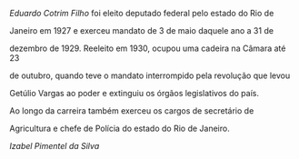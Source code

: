 

*Eduardo Cotrim Filho* foi eleito deputado federal pelo estado do Rio de

Janeiro em 1927 e exerceu mandato de 3 de maio daquele ano a 31 de

dezembro de 1929. Reeleito em 1930, ocupou uma cadeira na Câmara até 23

de outubro, quando teve o mandato interrompido pela revolução que levou

Getúlio Vargas ao poder e extinguiu os órgãos legislativos do país.



Ao longo da carreira também exerceu os cargos de secretário de

Agricultura e chefe de Polícia do estado do Rio de Janeiro.



*Izabel Pimentel da Silva*



